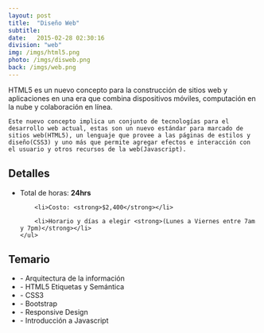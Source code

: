 ```yaml
---
layout: post
title:  "Diseño Web"
subtitle:
date:   2015-02-28 02:30:16
division: "web"
img: /imgs/html5.png
photo: /imgs/disweb.png
back: /imgs/web.png
---
```

<div class="aside aside-1">
	HTML5 es un nuevo concepto para la construcción de sitios web y aplicaciones en una era que combina dispositivos móviles, computación en la nube y colaboración en línea.

	Este nuevo concepto implica un conjunto de tecnologías para el desarrollo web actual, estas son un nuevo estándar para marcado de sitios web(HTML5), un lenguaje que provee a las páginas de estilos y diseño(CSS3) y uno más que permite agregar efectos e interacción con el usuario y otros recursos de la web(Javascript). 
</div>
<div class="main">
	<h2>Detalles</h2>
	<ul>
		<li>Total de horas: <strong>24hrs</strong></li>

		<li>Costo: <strong>$2,400</strong></li>

		<li>Horario y días a elegir <strong>(Lunes a Viernes entre 7am y 7pm)</strong></li>
	</ul>
</div>
<div class="aside aside-2">
	<h2>Temario</h2>
	<ul>
		<li>- Arquitectura de la información</li>
		<li>- HTML5 Etiquetas y Semántica</li>
		<li>- CSS3</li>
		<li>- Bootstrap</li>
		<li>- Responsive Design</li>
		<li>- Introducción a Javascript</li>
	</ul>
</div>		